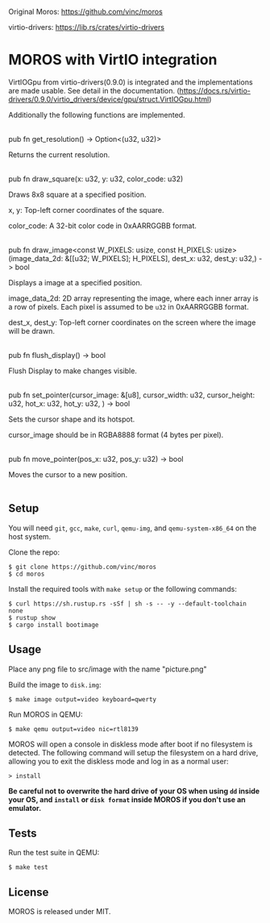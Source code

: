 Original Moros: https://github.com/vinc/moros

virtio-drivers: https://lib.rs/crates/virtio-drivers

# MOROS with VirtIO integration

VirtIOGpu from virtio-drivers(0.9.0) is integrated and the implementations are made usable. See detail in the documentation. (https://docs.rs/virtio-drivers/0.9.0/virtio_drivers/device/gpu/struct.VirtIOGpu.html)

Additionally the following functions are implemented.
<br/><br/>

pub fn get_resolution() -> Option<(u32, u32)>

Returns the current resolution.
<br/><br/>

pub fn draw_square(x: u32, y: u32, color_code: u32)

Draws 8x8 square at a specified position.

x, y: Top-left corner coordinates of the square.

color_code: A 32-bit color code in 0xAARRGGBB format.
<br/><br/>

pub fn draw_image<const W_PIXELS: usize, const H_PIXELS: usize>(image_data_2d: &[[u32; W_PIXELS]; H_PIXELS], dest_x: u32, dest_y: u32,) -> bool

Displays a image at a specified position.

image_data_2d: 2D array representing the image, where each inner array is a row of pixels. Each pixel is assumed to be `u32` in 0xAARRGGBB format.

dest_x, dest_y: Top-left corner coordinates on the screen where the image will be drawn.
<br/><br/>

pub fn flush_display() -> bool

Flush Display to make changes visible.
<br/><br/>

pub fn set_pointer(cursor_image: &[u8], cursor_width: u32, cursor_height: u32, hot_x: u32, hot_y: u32, ) -> bool

Sets the cursor shape and its hotspot.

cursor_image should be in RGBA8888 format (4 bytes per pixel).
<br/><br/>

pub fn move_pointer(pos_x: u32, pos_y: u32) -> bool

Moves the cursor to a new position.
<br/><br/>

## Setup

You will need `git`, `gcc`, `make`, `curl`, `qemu-img`,
and `qemu-system-x86_64` on the host system.

Clone the repo:

    $ git clone https://github.com/vinc/moros
    $ cd moros

Install the required tools with `make setup` or the following commands:

    $ curl https://sh.rustup.rs -sSf | sh -s -- -y --default-toolchain none
    $ rustup show
    $ cargo install bootimage

## Usage

Place any png file to src/image with the name "picture.png"

Build the image to `disk.img`:

    $ make image output=video keyboard=qwerty

Run MOROS in QEMU:

    $ make qemu output=video nic=rtl8139

MOROS will open a console in diskless mode after boot if no filesystem is
detected. The following command will setup the filesystem on a hard drive,
allowing you to exit the diskless mode and log in as a normal user:

    > install

**Be careful not to overwrite the hard drive of your OS when using `dd` inside
your OS, and `install` or `disk format` inside MOROS if you don't use an
emulator.**

## Tests

Run the test suite in QEMU:

    $ make test

## License

MOROS is released under MIT.

[0]: https://vinc.cc
[1]: https://github.com/phil-opp/blog_os/tree/post-07
[2]: https://os.phil-opp.com
[3]: https://wiki.osdev.org
[4]: https://github.com/rust-osdev/bootloader
[5]: https://crates.io/crates/x86_64
[6]: https://crates.io/crates/pic8259
[7]: https://crates.io/crates/pc-keyboard
[8]: https://crates.io/crates/uart_16550
[9]: https://crates.io/crates/linked_list_allocator
[10]: https://crates.io/crates/acpi
[11]: https://crates.io/crates/aml
[12]: https://crates.io/crates/rand_hc
[13]: https://crates.io/crates/smoltcp

[s1]: https://img.shields.io/github/actions/workflow/status/vinc/moros/rust.yml
[s2]: https://img.shields.io/crates/v/moros.svg
